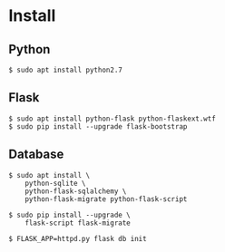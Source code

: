 # Install

## Python

```
$ sudo apt install python2.7
```

## Flask

```
$ sudo apt install python-flask python-flaskext.wtf
$ sudo pip install --upgrade flask-bootstrap
```

## Database

```
$ sudo apt install \
	python-sqlite \
	python-flask-sqlalchemy \
	python-flask-migrate python-flask-script
	
$ sudo pip install --upgrade \
	flask-script flask-migrate
```

```
$ FLASK_APP=httpd.py flask db init
```